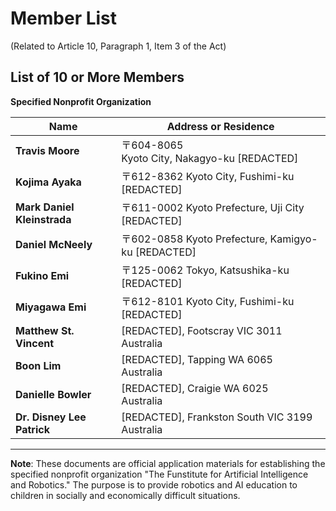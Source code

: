 # Member List

(Related to Article 10, Paragraph 1, Item 3 of the Act)

## List of 10 or More Members

**Specified Nonprofit Organization**

| Name | Address or Residence |
|------|---------------------|
| **Travis Moore** | 〒604-8065<br>Kyoto City, Nakagyo-ku [REDACTED] |
| **Kojima Ayaka** | 〒612-8362 Kyoto City, Fushimi-ku [REDACTED] |
| **Mark Daniel Kleinstrada** | 〒611-0002 Kyoto Prefecture, Uji City [REDACTED] |
| **Daniel McNeely** | 〒602-0858 Kyoto Prefecture, Kamigyo-ku [REDACTED] |
| **Fukino Emi** | 〒125-0062 Tokyo, Katsushika-ku [REDACTED] |
| **Miyagawa Emi** | 〒612-8101 Kyoto City, Fushimi-ku [REDACTED] |
| **Matthew St. Vincent** | [REDACTED], Footscray VIC 3011<br>Australia |
| **Boon Lim** | [REDACTED], Tapping WA 6065<br>Australia |
| **Danielle Bowler** | [REDACTED], Craigie WA 6025<br>Australia |
| **Dr. Disney Lee Patrick** | [REDACTED], Frankston South VIC 3199<br>Australia |

---

**Note**: These documents are official application materials for establishing the specified nonprofit organization "The Funstitute for Artificial Intelligence and Robotics." The purpose is to provide robotics and AI education to children in socially and economically difficult situations.